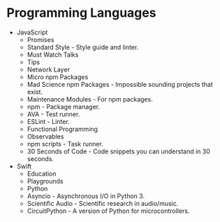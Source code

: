 # Programming Languages  
- JavaScript
  - Promises
  - Standard Style - Style guide and linter.
  - Must Watch Talks
  - Tips
  - Network Layer
  - Micro npm Packages  
  - Mad Science npm Packages - Impossible sounding projects that exist.
  - Maintenance Modules - For npm packages.
  - npm - Package manager.
  - AVA - Test runner.
  - ESLint - Linter.
  - Functional Programming
  - Observables
  - npm scripts - Task runner.
  - 30 Seconds of Code - Code snippets you can understand in 30 seconds.
- Swift
  - Education
  - Playgrounds
  - Python
  - Asyncio - Asynchronous I/O in Python 3.
  - Scientific Audio - Scientific research in audio/music.
  - CircuitPython - A version of Python for microcontrollers.